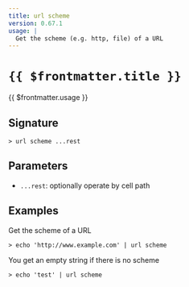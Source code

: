 ```yaml
---
title: url scheme
version: 0.67.1
usage: |
  Get the scheme (e.g. http, file) of a URL
---
```


# <code>{{ $frontmatter.title }}</code>

<div style='white-space: pre-wrap;'>{{ $frontmatter.usage }}</div>

## Signature

```> url scheme ...rest```

## Parameters

 -  `...rest`: optionally operate by cell path

## Examples

Get the scheme of a URL
```shell
> echo 'http://www.example.com' | url scheme
```

You get an empty string if there is no scheme
```shell
> echo 'test' | url scheme
```
